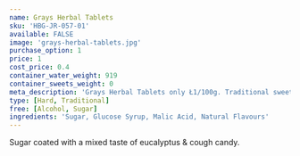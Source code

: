 ```yaml
---
name: Grays Herbal Tablets
sku: 'HBG-JR-057-01'
available: FALSE
image: 'grays-herbal-tablets.jpg'
purchase_option: 1
price: 1
cost_price: 0.4
container_water_weight: 919
container_sweets_weight: 0
meta_description: 'Grays Herbal Tablets only Ł1/100g. Traditional sweets and more at Humbugs Confectionery Store. Specialists in satisfying your sweet tooth!'
type: [Hard, Traditional]
free: [Alcohol, Sugar]
ingredients: 'Sugar, Glucose Syrup, Malic Acid, Natural Flavours'
---
```

Sugar coated with a mixed taste of eucalyptus & cough candy.
